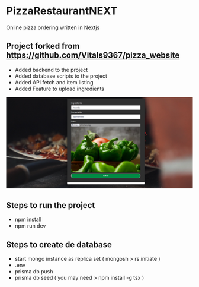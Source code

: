 # PizzaRestaurantNEXT
Online pizza ordering written in Nextjs


## Project forked from  https://github.com/Vitals9367/pizza_website

- Added backend to the project
- Added database scripts to the project
- Added API fetch and item listing
- Added Feature to upload ingredients

![screenshot](public/img/screenshot.png)

## Steps to run the project
- npm install
- npm run dev

## Steps to create de database
- start mongo instance as replica set   ( mongosh >  rs.initiate  )
- .env
- prisma db push
- prisma db seed         ( you may need  > npm install -g tsx )
